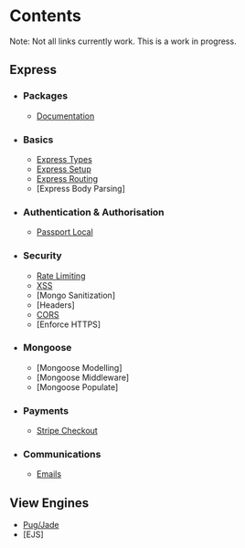 # Contents

Note: Not all links currently work. This is a work in progress.

## Express

- ### Packages
  - [Documentation](00.Packages/npm-packages.md)
- ### Basics

  - [Express Types](01.Express/basics/express-types.md)
  - [Express Setup](01.Express/basics/express-setup.md)
  - [Express Routing](01.Express/basics/express-routes.md)
  - [Express Body Parsing]

- ### Authentication & Authorisation
  - [Passport Local](./06.Security/passport-local.md)
- ### Security
  - [Rate Limiting](./01.Express/Security/rate-limiting.md)
  - [XSS](./01.Express/Security/xss.md)
  - [Mongo Sanitization]
  - [Headers]
  - [CORS](./01.Express/Security/cors.md)
  - [Enforce HTTPS]
- ### Mongoose

  - [Mongoose Modelling]
  - [Mongoose Middleware]
  - [Mongoose Populate]

- ### Payments
  - [Stripe Checkout](./10.Payments/stripe-1-checkout.md)

* ### Communications
  - [Emails](./08.Emails/email.md)

## View Engines

- [Pug/Jade](./07.View-Engines/pug.md)
- [EJS]
